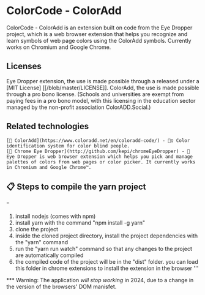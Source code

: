 # ColorCode - ColorAdd 

ColorCode - ColorAdd is an extension built on code from the Eye Dropper project, which is a web browser extension that helps you recognize and learn symbols
of web page colors using the ColorAdd symbols. Currently works on Chromium and Google Chrome.

## Licenses 

Eye Dropper extension, the use is made possible through a released under a [MIT License] [[/blob/master/LICENSE]].
ColorAdd, the use is made possible through a pro bono license. (Schools and universities are exempt from paying fees in a pro bono model, with this licensing in the education sector managed by the non-profit association ColorADD.Social.)

## Related technologies

    [🔗 ColorAdd](https://www.coloradd.net/en/coloradd-code/) - 🕵️‍♀️ Color identification system for color blind people.
    [🔗 Chrome Eye Dropper](http://github.com/kepi/chromeEyeDropper) - 🚀 Eye Dropper is web browser extension which helps you pick and manage palettes of colors from web pages or color picker. It currently works in Chromium and Google Chrome™.

## 📋 Steps to compile the yarn project 
''
1) install nodejs (comes with npm)
2) install yarn with the command "npm install -g yarn"
3) clone the project
4) inside the cloned project directory, install the project dependencies with the "yarn" command
5) run the "yarn run watch" command so that any changes to the project are automatically compiled
5) the compiled code of the project will be in the "dist" folder. you can load this folder in chrome extensions to install the extension in the browser
'''

*** Warning: The application _will stop working_ in 2024, due to a change in the version of the browsers' DOM manisfet.
